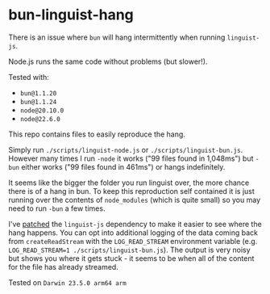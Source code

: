 # bun-linguist-hang

There is an issue where `bun` will hang intermittently when running `linguist-js`.

Node.js runs the same code without problems (but slower!).

Tested with:
 * `bun@1.1.20`
 * `bun@1.1.24`
 * `node@20.10.0`
 * `node@22.6.0`

This repo contains files to easily reproduce the hang.

Simply run `./scripts/linguist-node.js` or `./scripts/linguist-bun.js`. However many
times I run `-node` it works ("99 files found in 1,048ms") but `-bun` either works
("99 files found in 461ms") or hangs indefinitely. 

It seems like the bigger the folder you run linguist over, the more chance there is
of a hang in bun. To keep this reproduction self contained it is just running over
the contents of `node_modules` (which is quite small) so you may need to run `-bun`
a few times.

I've [patched](https://bun.sh/docs/install/patch) the `linguist-js` dependency to make 
it easier to see where the hang happens. You can opt into additional logging of the 
data coming back from `createReadStream` with the `LOG_READ_STREAM` environment variable
(e.g. `LOG_READ_STREAM=1 ./scripts/linguist-bun.js`). The output is very noisy but shows 
you where it gets stuck - it seems to be when all of the content for the file has 
already streamed.

Tested on `Darwin 23.5.0 arm64 arm`
